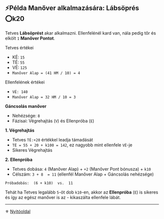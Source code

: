 ## ⚡Példa Manőver alkalmazására: Lábsöprés ⭕k20

Tetves **Lábsöprést** akar alkalmazni. Ellenfelénél kard van, nála pedig tőr és elkölt `1` **Manőver Pontot**.

Tetves értékei
- KÉ: `15`
- TÉ: `55`
- VÉ: `125`
- `Manőver Alap = (41 HM / 10) = 4`

Ellenfelének értékei
- `VÉ: 140`
- `Manőver Alap = 32 HM / 10 = 3`

**Gáncsolás manőver**
- Nehézsége: `8`
- Fázisai: Végrehajtás (`V`) és Ellenpróba (`E`)

**1. Végrehajtás**

- Tetves `TÉ:+20` értékkel leadja támadását
-  `TÉ = 55 + 20 + k100 = 142`, ez nagyobb mint ellenfele `VÉ`-je
- Sikeres Végrehajtás

**2. Ellenpróba**

- Tetves dobása:  `4` (Manőver Alap) + `+2` (Manőver Pont bónusza) + `k10`
- Célszám: `3 + 8  = 11` (ellenfél Manőver Alap + Gáncsolás nehézsége)

```
Próbadobás:  (6 + k10)  vs.  11
```

Tehát ha Tetves legalább `5`-öt dob `k10`-en, akkor az **Ellenpróba** (`E`) is sikeres és így az egész manőver is az - kikaszálta ellenfele lábát.

---

⚜️ [Nyitóoldal](start.md#6-harcrendszer-%EF%B8%8F)
